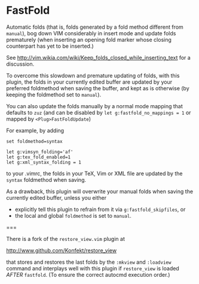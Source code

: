 FastFold
========

Automatic folds (that is, folds generated by a fold method different from `manual`),
bog down VIM considerably in insert mode and update folds prematurely (when inserting
an opening fold marker whose closing counterpart has yet to be inserted.)

See http://vim.wikia.com/wiki/Keep_folds_closed_while_inserting_text for a discussion.

To overcome this slowdown and premature updating of folds, with this plugin, the folds
in your currently edited buffer are updated by your preferred foldmethod when saving the
buffer, and kept as is otherwise (by keeping the foldmethod set to `manual`).

You can also update the folds manually by a normal mode mapping that defaults to `zuz`
(and can be disabled by `let g:fastfold_no_mappings = 1` or mapped by `<Plug>FastFoldUpdate`)

For example, by adding
```
set foldmethod=syntax

let g:vimsyn_folding='af'
let g:tex_fold_enabled=1
let g:xml_syntax_folding = 1
```
to your .vimrc, the folds in your TeX, Vim or XML file are updated by
the `syntax` foldmethod when saving.

As a drawback, this plugin will overwrite your manual folds when saving the currently
edited buffer, unless you either
- explicitly tell this plugin to refrain from it via `g:fastfold_skipfiles`, or
- the local and global `foldmethod` is set to `manual`.


===


There is a fork of the `restore_view.vim` plugin at

http://www.github.com/Konfekt/restore_view

that stores and restores the last folds by the `:mkview` and `:loadview` command and
interplays well with this plugin if `restore_view` is loaded *AFTER* `fastfold`.
(To ensure the correct autocmd execution order.)
